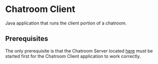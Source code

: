# Chatroom Client
Java application that runs the client portion of a chatroom.

## Prerequisites
The only prerequisite is that the Chatroom Server located [here](https://github.com/krm534/Chatroom-Server) must be started first for the Chatroom Client application to work correctly.
